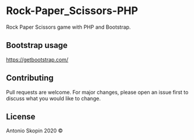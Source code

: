 # Rock-Paper_Scissors-PHP

Rock Paper Scissors game with PHP and Bootstrap.

## Bootstrap usage
https://getbootstrap.com/

## Contributing
Pull requests are welcome. For major changes, please open an issue first to discuss what you would like to change.

## License
Antonio Skopin 2020 ©
